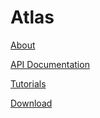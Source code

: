 # Atlas

[About](index.md)

[API Documentation](../api)

[Tutorials](tutorials.md)

[Download](download.md)